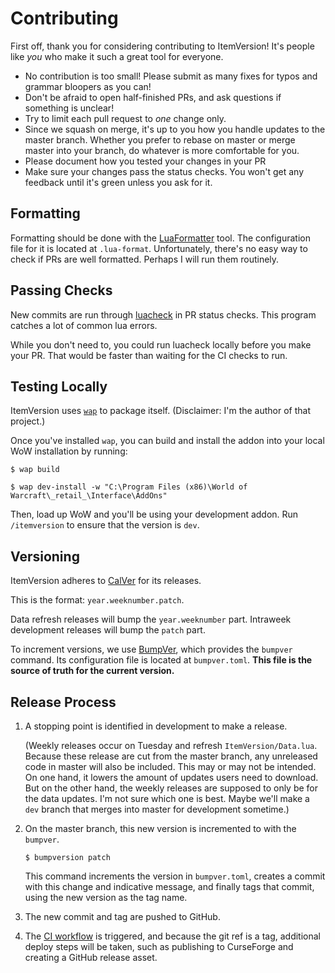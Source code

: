 # Contributing

First off, thank you for considering contributing to ItemVersion!
It's people like *you* who make it such a great tool for everyone.

* No contribution is too small!
  Please submit as many fixes for typos and grammar bloopers as you can!
* Don't be afraid to open half-finished PRs, and ask questions if something is unclear!
* Try to limit each pull request to *one* change only.
* Since we squash on merge, it's up to you how you handle updates to the master branch.
  Whether you prefer to rebase on master or merge master into your branch, do whatever is more
  comfortable for you.
* Please document how you tested your changes in your PR
* Make sure your changes pass the status checks.
  You won't get any feedback until it's green unless you ask for it.

## Formatting

Formatting should be done with the [LuaFormatter](https://github.com/Koihik/LuaFormatter) tool. The
configuration file for it is located at `.lua-format`. Unfortunately, there's no easy way to check
if PRs are well formatted. Perhaps I will run them routinely.

## Passing Checks

New commits are run through [luacheck](https://github.com/mpeterv/luacheck) in PR status checks.
This program catches a lot of common lua errors.

While you don't need to, you could run luacheck locally before you make your PR. That would be
faster than waiting for the CI checks to run.

## Testing Locally

ItemVersion uses [`wap`](https://wow-addon-packager.readthedocs.io/en/stable/) to package itself.
(Disclaimer: I'm the author of that project.)

Once you've installed `wap`, you can build and install the addon into your local WoW installation
by running:

``` console
$ wap build

$ wap dev-install -w "C:\Program Files (x86)\World of Warcraft\_retail_\Interface\AddOns"
```

Then, load up WoW and you'll be using your development addon. Run `/itemversion`
to ensure that the version is `dev`.

## Versioning

ItemVersion adheres to [CalVer](https://calver.org/) for its releases.

This is the format: `year.weeknumber.patch`.

Data refresh releases will bump the `year.weeknumber` part. Intraweek development releases will bump
the `patch` part.

To increment versions, we use [BumpVer](https://gitlab.com/mbarkhau/pycalver), which provides the
`bumpver` command. Its configuration file is located at `bumpver.toml`. **This file is the source
of truth for the current version.**

## Release Process

1. A stopping point is identified in development to make a release.

   (Weekly releases occur on Tuesday and refresh `ItemVersion/Data.lua`. Because these release are
   cut from the master branch, any unreleased code in master will also be included. This may or may
   not be intended. On one hand, it lowers the amount of updates users need to download. But on the
   other hand, the weekly releases are supposed to only be for the data updates. I'm not sure which
   one is best. Maybe we'll make a `dev` branch that merges into master for development sometime.)

2. On the master branch, this new version is incremented to with the `bumpver`.

   ``` console
   $ bumpversion patch
   ```

   This command increments the version in `bumpver.toml`, creates a commit with this change
   and indicative message, and finally tags that commit, using the new version as the
   tag name.

3. The new commit and tag are pushed to GitHub.

4. The [CI workflow](https://github.com/t-mart/wap/actions/workflows/ci.yml) is triggered, and
   because the git ref is a tag, additional deploy steps will be taken, such as publishing to
   CurseForge and creating a GitHub release asset.
